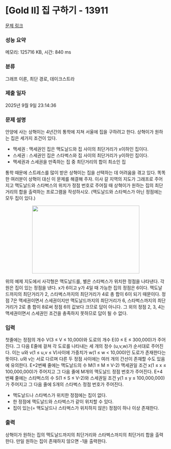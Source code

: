 # [Gold II] 집 구하기 - 13911 

[문제 링크](https://www.acmicpc.net/problem/13911) 

### 성능 요약

메모리: 125716 KB, 시간: 840 ms

### 분류

그래프 이론, 최단 경로, 데이크스트라

### 제출 일자

2025년 9월 9일 23:14:36

### 문제 설명

<p>안양에 사는 상혁이는 4년간의 통학에 지쳐 서울에 집을 구하려고 한다. 상혁이가 원하는 집은 세가지 조건이 있다.</p>

<ul>
	<li>맥세권 : 맥세권인 집은 맥도날드와 집 사이의 최단거리가 x이하인 집이다.</li>
	<li>스세권 : 스세권인 집은 스타벅스와 집 사이의 최단거리가 y이하인 집이다.</li>
	<li>맥세권과 스세권을 만족하는 집 중 최단거리의 합이 최소인 집</li>
</ul>

<p>통학 때문에 스트레스를 많이 받은 상혁이는 집을 선택하는 데 어려움을 겪고 있다. 똑똑한 여러분이 상혁이 대신 이 문제를 해결해 주자. 이사 갈 지역의 지도가 그래프로 주어지고 맥도날드와 스타벅스의 위치가 정점 번호로 주어질 때 상혁이가 원하는 집의 최단거리의 합을 출력하는 프로그램을 작성하시오. (맥도날드와 스타벅스가 아닌 정점에는 모두 집이 있다.)</p>

<p style="text-align:center"><img alt="" src="https://onlinejudgeimages.s3-ap-northeast-1.amazonaws.com/problem/13911/1.png" style="height:213px; width:336px"></p>

<p>위의 예제 지도에서 사각형은 맥도날드를, 별은 스타벅스가 위치한 정점을 나타낸다. 각 원은 집이 있는 정점을 낸다. x가 6이고 y가 4일 때 가능한 집의 정점은 6이다. 맥도날드까지의 최단거리가 2, 스타벅스까지의 최단거리가 4로 총 합이 6이 되기 때문이다. 정점 7은 맥세권이면서 스세권이지만 맥도날드까지의 최단거리가 6, 스타벅스까지의 최단거리가 2로 총 합이 8로써 정점 6의 값보다 크므로 답이 아니다. 그 외의 정점 2, 3, 4는 맥세권이면서 스세권인 조건을 충족하지 못하므로 답이 될 수 없다.</p>

### 입력 

 <p>첫줄에는 정점의 개수 V(3 ≤ V ≤ 10,000)와 도로의 개수 E(0 ≤ E ≤ 300,000)가 주어진다. 그 다음 E줄에 걸쳐 각 도로를 나타내는 세 개의 정수 (u,v,w)가 순서대로 주어진다. 이는 u와 v(1 ≤ u,v ≤ V)사이에 가중치가 w(1 ≤ w < 10,000)인 도로가 존재한다는 뜻이다. u와 v는 서로 다르며 다른 두 정점 사이에는 여러 개의 간선이 존재할 수도 있음에 유의한다. E+2번째 줄에는 맥도날드의 수 M(1 ≤ M ≤ V-2) 맥세권일 조건 x(1 ≤ x ≤ 100,000,000)가 주어지고 그 다음 줄에 M개의 맥도날드 정점 번호가 주어진다. E+4번째 줄에는 스타벅스의 수 S(1 ≤ S ≤ V-2)와 스세권일 조건 y(1 ≤ y ≤ 100,000,000)가 주어지고 그 다음 줄에 S개의 스타벅스 정점 번호가 주어진다. </p>

<ul>
	<li>맥도날드나 스타벅스가 위치한 정점에는 집이 없다.</li>
	<li>한 정점에 맥도날드와 스타벅스가 같이 위치할 수 있다.</li>
	<li>집이 있는(= 맥도날드나 스타벅스가 위치하지 않은) 정점이 하나 이상 존재한다.</li>
</ul>

<p> </p>

### 출력 

 <p> 상혁이가 원하는 집의 맥도날드까지의 최단거리와 스타벅스까지의 최단거리 합을 출력한다. 만일 원하는 집이 존재하지 않으면 -1을 출력한다.</p>


